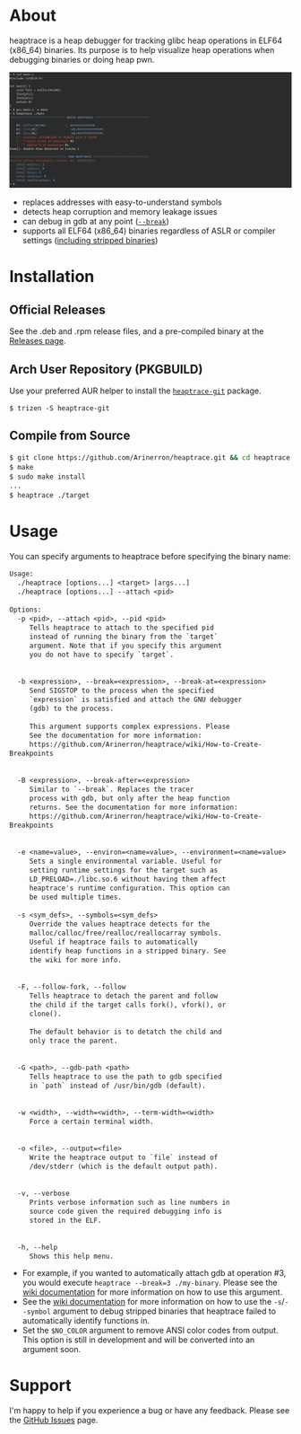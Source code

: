 # About

heaptrace is a heap debugger for tracking glibc heap operations in ELF64 (x86\_64) binaries. Its purpose is to help visualize heap operations when debugging binaries or doing heap pwn.

![screenshot.png](screenshot.png)

* replaces addresses with easy-to-understand symbols
* detects heap corruption and memory leakage issues
* can debug in gdb at any point ([`--break`](https://github.com/Arinerron/heaptrace/wiki/How-to-Create-Breakpoints))
* supports all ELF64 (x86\_64) binaries regardless of ASLR or compiler settings ([including stripped binaries](https://github.com/Arinerron/heaptrace/wiki/Dealing-with-a-Stripped-Binary))

# Installation
## Official Releases

See the .deb and .rpm release files, and a pre-compiled binary at the [Releases page](https://github.com/Arinerron/heaptrace/releases/).

## Arch User Repository (PKGBUILD)

Use your preferred AUR helper to install the [`heaptrace-git`](https://aur.archlinux.org/packages/heaptrace-git/) package.

```
$ trizen -S heaptrace-git
```

## Compile from Source

```sh
$ git clone https://github.com/Arinerron/heaptrace.git && cd heaptrace
$ make
$ sudo make install
...
$ heaptrace ./target
```

# Usage

You can specify arguments to heaptrace before specifying the binary name:

```
Usage:
  ./heaptrace [options...] <target> [args...]
  ./heaptrace [options...] --attach <pid>

Options:
  -p <pid>, --attach <pid>, --pid <pid>
	 Tells heaptrace to attach to the specified pid 
	 instead of running the binary from the `target` 
	 argument. Note that if you specify this argument 
	 you do not have to specify `target`.


  -b <expression>, --break=<expression>, --break-at=<expression>
	 Send SIGSTOP to the process when the specified 
	 `expression` is satisfied and attach the GNU debugger 
	 (gdb) to the process.

	 This argument supports complex expressions. Please 
	 See the documentation for more information: 
	 https://github.com/Arinerron/heaptrace/wiki/How-to-Create-Breakpoints


  -B <expression>, --break-after=<expression>
	 Similar to `--break`. Replaces the tracer 
	 process with gdb, but only after the heap function 
	 returns. See the documentation for more information: 
	 https://github.com/Arinerron/heaptrace/wiki/How-to-Create-Breakpoints


  -e <name=value>, --environ=<name=value>, --environment=<name=value>
	 Sets a single environmental variable. Useful for 
	 setting runtime settings for the target such as 
	 LD_PRELOAD=./libc.so.6 without having them affect 
	 heaptrace's runtime configuration. This option can 
	 be used multiple times.

  -s <sym_defs>, --symbols=<sym_defs>
	 Override the values heaptrace detects for the 
	 malloc/calloc/free/realloc/reallocarray symbols. 
	 Useful if heaptrace fails to automatically 
	 identify heap functions in a stripped binary. See 
	 the wiki for more info.


  -F, --follow-fork, --follow
	 Tells heaptrace to detach the parent and follow 
	 the child if the target calls fork(), vfork(), or 
	 clone().

	 The default behavior is to detatch the child and 
	 only trace the parent.


  -G <path>, --gdb-path <path>
	 Tells heaptrace to use the path to gdb specified 
	 in `path` instead of /usr/bin/gdb (default).


  -w <width>, --width=<width>, --term-width=<width>
	 Force a certain terminal width.


  -o <file>, --output=<file>
	 Write the heaptrace output to `file` instead of 
	 /dev/stderr (which is the default output path).


  -v, --verbose
	 Prints verbose information such as line numbers in
	 source code given the required debugging info is
	 stored in the ELF.


  -h, --help
	 Shows this help menu.

```

* For example, if you wanted to automatically attach gdb at operation #3, you would execute `heaptrace --break=3 ./my-binary`. Please see the [wiki documentation](https://github.com/Arinerron/heaptrace/wiki/How-to-Create-Breakpoints) for more information on how to use this argument.
* See the [wiki documentation](https://github.com/Arinerron/heaptrace/wiki/Dealing-with-a-Stripped-Binary) for more information on how to use the `-s`/`--symbol` argument to debug stripped binaries that heaptrace failed to automatically identify functions in.
* Set the `$NO_COLOR` argument to remove ANSI color codes from output. This option is still in development and will be converted into an argument soon.

# Support

I'm happy to help if you experience a bug or have any feedback. Please see the [GitHub Issues](https://github.com/Arinerron/heaptrace/issues) page.

